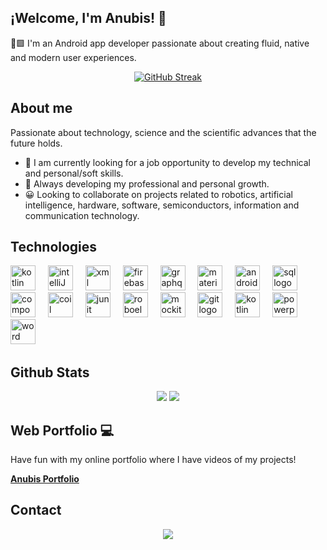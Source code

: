 ## ¡Welcome, I'm Anubis! 👋

🤖🟩 I'm an Android app developer passionate about creating fluid, native and modern user experiences.

<!--
[![GitHub Streak](https://streak-stats.demolab.com?user=Anbs12&theme=shadow-orange)](#)
-->

<div align="center">
  <a href="https://git.io/streak-stats"><img src="https://github-readme-streak-stats-eight.vercel.app/?user=Anbs12&theme=shadow-orange" alt="GitHub Streak" /></a>
</div>

## About me

Passionate about technology, science and the scientific advances that the future holds.

- 🔭 I am currently looking for a job opportunity to develop my technical and personal/soft skills.
- 🌱 Always developing my professional and personal growth.
- 😀 Looking to collaborate on projects related to robotics, artificial intelligence, hardware, software, semiconductors, information and communication technology.


## Technologies

<div align="left">
  <img src="https://www.svgrepo.com/show/373728/kotlin.svg" height="40" alt="kotlin logo"  />
  <img width="12" />
  <img src="https://www.svgrepo.com/show/353906/intellij-idea.svg" height="40" alt="intelliJ logo"  />
  <img width="12" />
  <img src="https://encrypted-tbn0.gstatic.com/images?q=tbn:ANd9GcSA6qCaPW67EZFjpBLiAV_JMlZWg3qQP_QZsA&s" height="40" alt="xml logo"  />
  <img width="12" />
  <img src="https://skillicons.dev/icons?i=firebase" height="40" alt="firebase logo"  />
  <img width="12" />
  <img src="https://skillicons.dev/icons?i=graphql" height="40" alt="graphql logo"  />
  <img width="12" />
  <img src="https://www.svgrepo.com/show/439219/material-design.svg" height="40" alt="material logo"  />
  <img width="12" />
  <img src="https://skillicons.dev/icons?i=androidstudio" height="40" alt="androidstudio logo"  />
  <img width="12" />
  <img src="https://www.svgrepo.com/show/331761/sql-database-sql-azure.svg" height="40" alt="sql logo"  />
  <img width="12" />
  <img src="https://avatars.githubusercontent.com/u/71742764?s=200&v=4" height="40" alt="compose logo"  />
  <img width="12" />
  <img src="https://avatars.githubusercontent.com/u/52722434?s=200&v=4" height="40" alt="coil logo"  />
  <img width="12" />
  <img src="https://user-images.githubusercontent.com/33158051/103466459-7524de80-4d13-11eb-96ba-f13e5409a18a.png" height="40" alt="junit logo"  />
  <img width="12" />
  <img src="https://avatars.githubusercontent.com/u/3988212?s=200&v=4" height="40" alt="roboelectric logo"  />
  <img width="12" />
  <img src="https://raw.githubusercontent.com/mockito/mockito.github.io/master/img/logo%402x.png" height="40" alt="mockito logo"  />
  <img width="12" />
  <img src="https://skillicons.dev/icons?i=git" height="40" alt="git logo"  />
  <img width="12" />
  <img src="https://encrypted-tbn0.gstatic.com/images?q=tbn:ANd9GcSkdGeprmZaVl6jxvz-8Xl0JaXAD0UmBMp0Dg&s" height="40" alt="kotlin kdocs logo"  />
  <img width="12" />
  <img src="https://www.svgrepo.com/show/373989/powerpoint.svg" height="40" alt="powerpoint logo"  />
  <img width="12" />
  <img src="https://www.svgrepo.com/show/374187/word.svg" height="40" alt="word logo"  />
  <img width="12" />
  
</div>


## Github Stats

<p align="center">
  <img src="https://github-readme-stats.vercel.app/api?username=Anbs12&show_icons=true&theme=darcula&include_all_commits=true&count_private=true"/>
  <img src="https://github-readme-stats.vercel.app/api/top-langs/?username=Anbs12&layout=compact&langs_count=8&theme=darcula"/>
</p>


## Web Portfolio 💻
Have fun with my online portfolio where I have videos of my projects!

<p>
  <a href="https://anbs12.github.io/Portafolio-android-anubis/"><strong>Anubis Portfolio</strong></a>
</p>


## Contact
<p align="center">
  <a href="https://www.linkedin.com/in/anubism/" target="_blank">
    <img src="https://img.shields.io/badge/-LinkedIn-%230077B5?style=for-the-badge&logo=linkedin&logoColor=white" target="_blank">
  </a>
</p>
